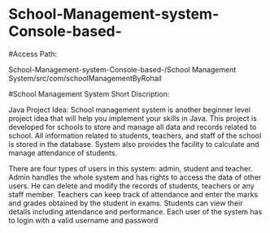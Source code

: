 # School-Management-system-Console-based-

#Access Path:

School-Management-system-Console-based-/School Management System/src/com/schoolManagementByRohail




 #School Management System Short Discription:
 
Java Project Idea:
School management system is another beginner level project idea that will help you implement your
skills in Java. This project is developed for schools to store and manage all data and records related to school.
 All information related to students, teachers, and staff of the school is stored in the database. System also provides
 the facility to calculate and manage attendance of students.

There are four types of users in this system: admin, student and teacher. Admin handles the whole system
and has rights to access the data of other users. He can delete and modify the records of students, teachers or
 any staff member. Teachers can keep track of attendance and enter the marks and grades obtained by the student in exams.
  Students can view their details including attendance and performance. Each user of the system has to login with a
  valid username and password
